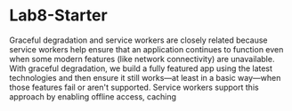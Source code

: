 # Lab8-Starter
Graceful degradation and service workers are closely related because service workers help ensure that an application continues to function even when some modern features (like network connectivity) are unavailable. With graceful degradation, we build a fully featured app using the latest technologies and then ensure it still works—at least in a basic way—when those features fail or aren't supported. Service workers support this approach by enabling offline access, caching
